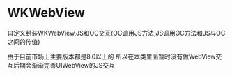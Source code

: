 # WKWebView
自定义封装WKWebView,JS和OC交互(OC调用JS方法,JS调用OC方法和JS与OC之间的传值)


由于目前市场上主要版本都是8.0以上的   所以在本类里面暂时没有做WebView交互后期会渐渐完善UIWebView的JS交互
